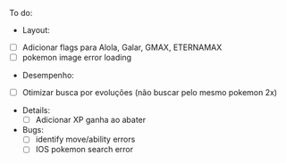 To do:

 - Layout:
  - [ ] Adicionar flags para Alola, Galar, GMAX, ETERNAMAX
  - [ ] pokemon image error loading

 - Desempenho:
  - [ ] Otimizar busca por evoluções (não buscar pelo mesmo pokemon 2x)

 - Details:
   - [ ] Adicionar XP ganha ao abater

 - Bugs:
    - [ ] identify move/ability errors
    - [ ] IOS pokemon search error